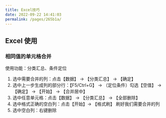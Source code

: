 ```yaml
---
title: Excel技巧
date: 2022-09-22 14:41:03
permalink: /pages/265b1a/
---
```


## Excel 使用

### 相同值的单元格合并

使用功能：分类汇总、条件定位

1. 选中需要合并的列：点击【数据】 -> 【分类汇总】 -> 【确定】
2. 选中上一步生成列的部分行：【F5/Ctrl+G】 -> （定位条件）勾选【空值】 -> 【确定】 -> 【开始】 -> 【合并居中】
3. 选中任意单元格：点击【数据】 -> 【分类汇总】 -> 【全部删除】
4. 选中格式正确的空白列：点击【开始】-> 【格式刷】 刷好我们需要合并的列
5. 选中空白列：右键删除